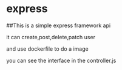 # express
##This is a simple express framework api

it can create,post,delete,patch user

and use dockerfile to do a image

you can see the interface in the controller.js
